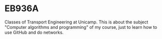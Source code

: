 # EB936A
Classes of Transport Engineering at Unicamp.
This is about the subject "Computer algorithms and programming" of my course, just to learn how to use GitHub and do networks.
